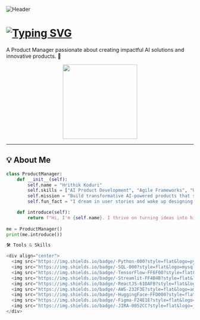 ![Header](https://capsule-render.vercel.app/api?type=waving&color=gradient&height=200&text=Welcome%20to%20My%20GitHub!&fontAlign=70&fontSize=40)

# [![Typing SVG](https://readme-typing-svg.herokuapp.com?font=Fira+Code&size=18&color=F75C7E&lines=Hi!+I'm+Hrithik+Koduri+!+👋)](https://git.io/typing-svg)  
A Product Manager passionate about creating impactful AI solutions and innovative products. 🌟  

<div align="center">
  <img src="https://media.giphy.com/media/hvRJCLFzcasrR4ia7z/giphy.gif" width="200">
</div>

---

## 💡 About Me

```python
class ProductManager:
    def __init__(self):
        self.name = "Hrithik Koduri"
        self.skills = ["AI Product Development", "Agile Frameworks", "UX/UI Design", "Generative AI"]
        self.mission = "Build transformative AI-powered products that solve real-world problems."
        self.fun_fact = "I dream in user stories and wake up designing product roadmaps!"

    def introduce(self):
        return f"Hi, I'm {self.name}. I thrive on turning ideas into high-impact, scalable solutions!"
        
me = ProductManager()
print(me.introduce())

🛠️ Tools & Skills

<div align="center">
  <img src="https://img.shields.io/badge/-Python-000?style=flat&logo=python" />
  <img src="https://img.shields.io/badge/-SQL-000?style=flat&logo=mysql" />
  <img src="https://img.shields.io/badge/-TensorFlow-FF6F00?style=flat&logo=tensorflow&logoColor=white" />
  <img src="https://img.shields.io/badge/-Streamlit-FF4B4B?style=flat&logo=streamlit&logoColor=white" />
  <img src="https://img.shields.io/badge/-ReactJS-61DAFB?style=flat&logo=react&logoColor=black" />
  <img src="https://img.shields.io/badge/-AWS-232F3E?style=flat&logo=amazon-aws&logoColor=white" />
  <img src="https://img.shields.io/badge/-HuggingFace-FFD000?style=flat&logo=huggingface&logoColor=black" />
  <img src="https://img.shields.io/badge/-Figma-F24E1E?style=flat&logo=figma&logoColor=white" />
  <img src="https://img.shields.io/badge/-JIRA-0052CC?style=flat&logo=jira&logoColor=white" />
</div>
